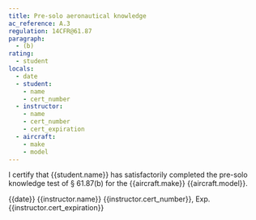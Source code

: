 ```yaml
---
title: Pre-solo aeronautical knowledge
ac_reference: A.3
regulation: 14CFR@61.87
paragraph:
  - (b)
rating:
  - student
locals:
  - date
  - student:
    - name
    - cert_number
  - instructor:
    - name
    - cert_number
    - cert_expiration
  - aircraft:
    - make
    - model
---
```


I certify that {{student.name}} has satisfactorily completed the pre-solo knowledge test of § 61.87(b) for the {{aircraft.make}} {{aircraft.model}}.

{{date}} {{instructor.name}} {{instructor.cert_number}}, Exp. {{instructor.cert_expiration}}
